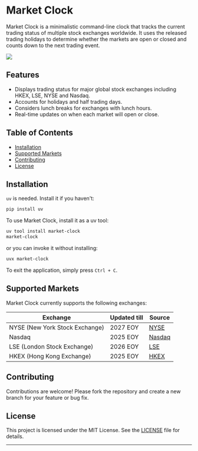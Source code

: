 # Market Clock

Market Clock is a minimalistic command-line clock that tracks the current trading status of multiple stock exchanges worldwide. It uses the released trading holidays to determine whether the markets are open or closed and counts down to the next trading event. 

![](/screenshots/screen.png)

## Features

- Displays trading status for major global stock exchanges including HKEX, LSE, NYSE and Nasdaq.
- Accounts for holidays and half trading days.
- Considers lunch breaks for exchanges with lunch hours.
- Real-time updates on when each market will open or close.

## Table of Contents
- [Installation](#installation)
- [Supported Markets](#supported-markets)
- [Contributing](#contributing)
- [License](#license)

## Installation

`uv` is needed. Install it if you haven't:

```bash
pip install uv
```

To use Market Clock, install it as a uv tool:

```bash
uv tool install market-clock
market-clock
```

or you can invoke it without installing:

```bash
uvx market-clock
```

To exit the application, simply press `Ctrl + C`.

## Supported Markets

Market Clock currently supports the following exchanges:

| Exchange                      | Updated till| Source |
|-------------------------------|-------------|--------|
| NYSE (New York Stock Exchange)| 2027 EOY    | [NYSE](https://www.nyse.com/markets/hours-calendars)|
| Nasdaq| 2025 EOY    | [Nasdaq](https://www.nasdaq.com/market-activity/stock-market-holiday-schedule)|
| LSE (London Stock Exchange)   | 2026 EOY    | [LSE](https://www.londonstockexchange.com/equities-trading/business-days)|
| HKEX (Hong Kong Exchange)     | 2025 EOY    | [HKEX](https://www.hkex.com.hk/Services/Trading-hours-and-Severe-Weather-Arrangements/Trading-Hours/Securities-Market) |


## Contributing

Contributions are welcome! Please fork the repository and create a new branch for your feature or bug fix.

## License

This project is licensed under the MIT License. See the [LICENSE](LICENSE) file for details.

--- 